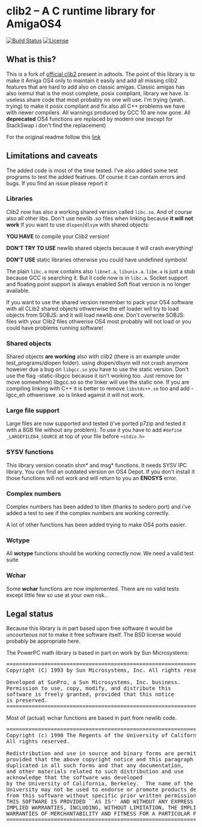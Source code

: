 # clib2 – A C runtime library for AmigaOS4

[![Build Status](https://travis-ci.org/afxgroup/clib2.svg?branch=master)](https://travis-ci.org/afxgroup/clib2)
[![License](https://img.shields.io/badge/License-BSD%203--Clause-blue.svg)](https://opensource.org/licenses/BSD-3-Clause)


## What is this?

This is a fork of <a href="https://github.com/adtools/clib2">official clib2</a> present in adtools.
The point of this library is to make it Amiga OS4 only to maintain it easily and add all missing clib2 features that are hard to add also on classic amigas.
Classic amigas has also ixemul that is the most complete, posix compliant, library we have. Is useless share code that most probably no one will use.
I'm trying (yeah.. trying) to make it posix compliant and fix also all C++ problems we have with newer compilers.
All warnings produced by GCC 10 are now gone. 
All **deprecated** OS4 functions are replaced by modern one (except for StackSwap i don't find the replacement)

For the original readme follow this <a href="https://github.com/adtools/clib2">link</a>


## Limitations and caveats

The added code is most of the time tested. I've also added some test programs to test the added featrues. Of course it can contain errors and bugs. If you find an issue please report it


### Libraries

Clib2 now has also a working shared version called `libc.so`. And of course also all other libs. Don't use newlib .so files when linking because **it will not work**
If you want to use `dlopen`/`dlsym` with shared objects:

**YOU HAVE** to compile your Clib2 version! 

**DON'T TRY TO USE** newlib shared objects because it will crash everything!

**DON'T USE** static libraries otherwise you could have undefined symbols!

The plain `libc.a` now contains also `libnet.a`, `libunix.a`. `libm.a` is just a stub because GCC is searching it. But ll code now is in `libc.a`. 
Socket support and floating point support is always enabled
Soft float version is no longer available.

If you want to use the shared version remember to pack your OS4 software with all CLib2 shared objects othwerwise the elf loader will try to load objects from SOBJS: and it will load newlib one.
Don't overwrite SOBJS: files with your Clib2 files othwerise OS4 most probably will not load or you could have problems running software!

### Shared objects

Shared objects **are working** also with clib2 (there is an example under test_programs/dlopen folder).
using dlopen/dlsym will not crash anymore however due a bug on `libgcc.so` you have to use the static version. Don't use the flag -static-libgcc because it isn't working too. Just remove (or move somewhere) libgcc.so so the linker will use the static one.
If you are compiling linking with C++ it is better to remove `libstdc++.so` too and add -lgcc_eh othweriswe .so is linked against it will not work.


### Large file support

Large files are now supported and tested (i've ported p7zip and tested it with a 8GB file without any problem). To use it you have to add `#define _LARGEFILE64_SOURCE` at top of your file before `<stdio.h>` 


### SYSV functions

This library version conatin shm* and msg* functions. It needs SYSV IPC library. You can find an outdated version on OS4 Depot. If you don't install it those functions will not work and will return to you an **ENOSYS** error.


### Complex numbers

Complex numbers has been added to libm (thanks to sodero port) and i've added a test to see if the complex numbers are working correctly.

A lot of other functions has been added trying to make OS4 ports easier.


### Wctype

All **wctype** functions should be working correctly now. We need a valid test suite


### Wchar

Some **wchar** functions are now implemented. There are no valid tests except little few so use at your own risk..


## Legal status

Because this library is in part based upon free software it would be uncourteous not to make it free software itself. The BSD license would probably be appropriate here.

The PowerPC math library is based in part on work by Sun Microsystems:

<pre>
========================================================================
Copyright (C) 1993 by Sun Microsystems, Inc. All rights reserved.

Developed at SunPro, a Sun Microsystems, Inc. business.
Permission to use, copy, modify, and distribute this
software is freely granted, provided that this notice
is preserved.
========================================================================
</pre>

Most of (actual) wchar functions are based in part from newlib code.

<pre>
========================================================================
Copyright (c) 1990 The Regents of the University of California.
All rights reserved.

Redistribution and use in source and binary forms are permitted
provided that the above copyright notice and this paragraph are
duplicated in all such forms and that any documentation,
and other materials related to such distribution and use 
acknowledge that the software was developed
by the University of California, Berkeley.  The name of the
University may not be used to endorse or promote products derived
from this software without specific prior written permission.
THIS SOFTWARE IS PROVIDED ``AS IS'' AND WITHOUT ANY EXPRESS OR
IMPLIED WARRANTIES, INCLUDING, WITHOUT LIMITATION, THE IMPLIED
WARRANTIES OF MERCHANTABILITY AND FITNESS FOR A PARTICULAR PURPOSE.
========================================================================
</pre>